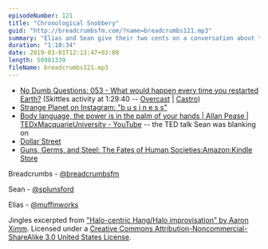 ```yaml
---
episodeNumber: 121
title: "Chronological Snobbery"
guid: "http://breadcrumbsfm.com/?name=breadcrumbs121.mp3"
summary: "Elias and Sean give their two cents on a conversation about things that would happen every time were humanity rebooted."
duration: "1:10:34"
date: 2019-03-01T12:13:47+03:00
length: 50981339
fileName: breadcrumbs121.mp3
---
```


- [No Dumb Questions: 053 - What would happen every time you restarted Earth?](http://nodumbqs.libsyn.com/053-what-would-happen-every-time-you-restarted-earth) (Skittles activity at 1:29:40 -- [Overcast](https://overcast.fm/+IUra22KNI/1:29:40) | [Castro](https://castro.fm/episode/pIVHHf#1:29:40))
- [Strange Planet on Instagram: "b u s i n e s s"](https://www.instagram.com/p/BuBq10OAxm8/)
- [Body language, the power is in the palm of your hands | Allan Pease | TEDxMacquarieUniversity - YouTube](https://youtu.be/ZZZ7k8cMA-4) -- the TED talk Sean was blanking on
- [Dollar Street](https://www.gapminder.org/dollar-street/matrix)
- [Guns, Germs, and Steel: The Fates of Human Societies:Amazon:Kindle Store](http://www.amazon.com/dp/B06X1CT33R/?tag=breadcrumbsfm-20)

Breadcrumbs - [@breadcrumbsfm](https://twitter.com/breadcrumbsfm)

Sean - [@splunsford](https://twitter.com/splunsford)

Elias - [@muffinworks](https://twitter.com/muffinworks)

Jingles excerpted from ["Halo-centric Hang/Halo improvisation" by Aaron Ximm](http://freemusicarchive.org/music/aaron_ximm/handpans_and_the_hang/). Licensed under a [Creative Commons Attribution-Noncommercial-ShareAlike 3.0 United States License](http://creativecommons.org/licenses/by-nc-sa/3.0/us/).